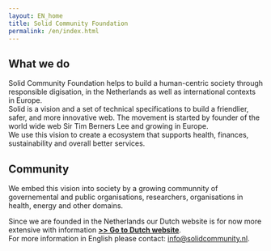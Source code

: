 ```yaml
---
layout: EN_home
title: Solid Community Foundation
permalink: /en/index.html
---
```


## What we do
Solid Community Foundation helps to build a human-centric society through responsible digisation, in the Netherlands as well as international contexts in Europe. <br>
Solid is a vision and a set of technical specifications to build a friendlier, safer, and more innovative web. The movement is started by founder of the world wide web Sir Tim Berners Lee and growing in Europe.<br>
We use this vision to create a ecosystem that supports health, finances, sustainability and overall better services.
<br>
## Community
We embed this vision into society by a growing communnity of governemental and public organisations, researchers, organisations in health, energy and other domains.

Since we are founded in the Netherlands our Dutch website is for now more extensive with information [**>> Go to Dutch website**](https://www.solidcommunity.nl). <br>
For more information in English please contact: [info@solidcommunity.nl](info@solidcommunity.nl).


